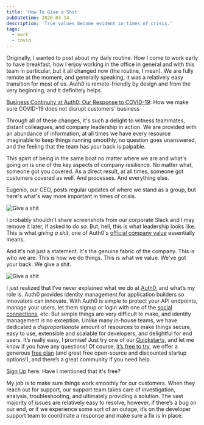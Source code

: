 ```yaml
---
title: 'How To Give a Shit'
pubDatetime: 2020-03-14
description: 'True values become evident in times of crisis.'
tags:
  - work
  - covid
---
```


Originally, I wanted to post about my daily routine. How I come to work early to have breakfast, how I enjoy working in the office in general and with this team in particular, but it all changed now (the routine, I mean). We are fully remote at the moment, and generally speaking, it was a relatively easy transition for most of us. Auth0 is remote-friendly by design and from the very beginning, and it definitely helps.

[Business Continuity at Auth0: Our Response to COVID-19](https://auth0.com/blog/business-continuity-at-auth0-our-response-to-covid-19/): How we make sure COVID-19 does not disrupt customers' business

Through all of these changes, it's such a delight to witness teammates, distant colleagues, and company leadership in action. We are provided with an abundance of information, at all times we have every resource imaginable to keep things running smoothly, no question goes unanswered, and the feeling that the team has your back is palpable.

This spirit of being in the same boat no matter where we are and what's going on is one of the key aspects of company resilience. No matter what, someone got you covered. As a direct result, at all times, someone got customers covered as well. And processes. And everything else.

Eugenio, our CEO, posts regular updates of where we stand as a group, but here's what's way more important in times of crisis.

![Give a shit](assets/blog/posts/how-to-give-a-shit/fb332fa05c5f79caccf196e722503d7fa1b23db6-1738x744.png)

I probably shouldn't share screenshots from our corporate Slack and I may remove it later, if asked to do so. But, hell, this is what leadership looks like. This is what _giving a shit_, one of Auth0's [official company value](https://auth0.com/careers/culture) essentially means.

And it's not just a statement. It's the genuine fabric of the company. This is who we are. This is how we do things. This is what we value. We've got your back. We give a shit.

![Give a shit](assets/blog/posts/how-to-give-a-shit/64a4a2764dd2bb6762423ccaf509927cca5bb18c-128x128.png)

I just realized that I’ve never explained what we do at [Auth0](https://auth0.com/), and what’s my role is. Auth0 provides identity management for application builders so innovators can innovate. With Auth0 is simple to protect your API endpoints, manage your users, let them signup or login with one of the [social connections](https://auth0.com/docs/connections/identity-providers-social), etc. But simple things are very difficult to make, and identity management is no exception. Unlike many in-house teams, we have dedicated a _disproportionate_ amount of resources to make things secure, easy to use, extensible and scalable for developers, and delightful for end users. It’s really easy, I promise! Just try one of our [Quickstarts](https://auth0.com/docs/quickstarts/), and let me know if you have any questions! Of course, [it’s free to try](https://auth0.com/signup?&signUpData=%7B%22source%22%3A%22rosnovsky.us%22%7D), we offer a generous [free plan](https://auth0.com/pricing/) (and great free open-source and discounted startup options!), and there’s a great community if you need help.

[Sign Up](https://auth0.com/signup) here. Have I mentioned that it's free?

My job is to make sure things work smoothly for our customers. When they reach out for support, our support team takes care of investigation, analysis, troubleshooting, and ultimately providing a solution. The vast majority of issues are relatively easy to resolve, however, if there’s a bug on our end, or if we experience some sort of an outage, it’s on the developer support team to coordinate a response and make sure a fix is in place.
